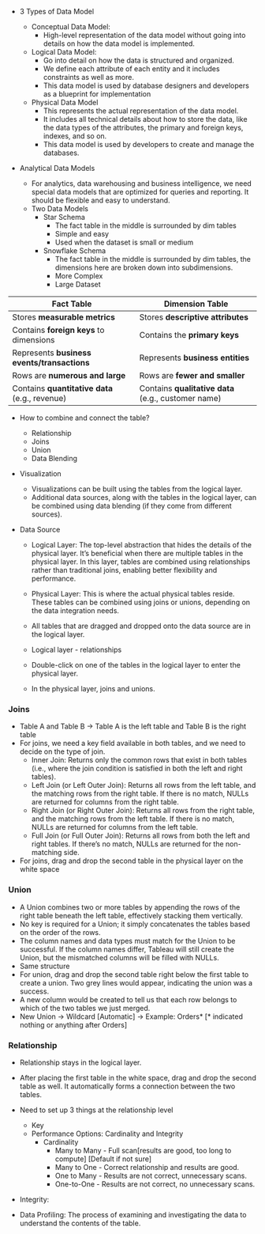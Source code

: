 - 3 Types of Data Model
  - Conceptual Data Model:
    - High-level representation of the data model without going into details on how the data model is implemented.
  - Logical Data Model:
    - Go into detail on how the data is structured and organized.
    - We define each attribute of each entity and it includes constraints as well as more.
    - This data model is used by database designers and developers as a blueprint for implementation
  - Physical Data Model
    - This represents the actual representation of the data model.
    - It includes all technical details about how to store the data, like the data types of the attributes, the primary and foreign keys, indexes, and so on.
    - This data model is used by developers to create and manage the databases. 

- Analytical Data Models
  - For analytics, data warehousing and business intelligence, we need special data models that are optimized for queries and reporting. It should be flexible and easy to understand.
  - Two Data Models
    - Star Schema
      - The fact table in the middle is surrounded by dim tables
      - Simple and easy
      - Used when the dataset is small or medium
    - Snowflake Schema
      - The fact table in the middle is surrounded by dim tables, the dimensions here are broken down into subdimensions.
      - More Complex
      - Large Dataset

| Fact Table                         | Dimension Table                      |
|-------------------------------------|--------------------------------------|
| Stores **measurable metrics**       | Stores **descriptive attributes**    |
| Contains **foreign keys** to dimensions | Contains the **primary keys**      |
| Represents **business events/transactions** | Represents **business entities** |
| Rows are **numerous and large**     | Rows are **fewer and smaller**       |
| Contains **quantitative data** (e.g., revenue) | Contains **qualitative data** (e.g., customer name) |

- How to combine and connect the table?
  - Relationship
  - Joins
  - Union
  - Data Blending

- Visualization
  - Visualizations can be built using the tables from the logical layer.
  - Additional data sources, along with the tables in the logical layer, can be combined using data blending (if they come from different sources).
- Data Source
  - Logical Layer: The top-level abstraction that hides the details of the physical layer. It’s beneficial when there are multiple tables in the physical layer. In this layer, tables are combined using relationships rather than traditional joins, enabling better flexibility and performance.
  - Physical Layer: This is where the actual physical tables reside. These tables can be combined using joins or unions, depending on the data integration needs.

  - All tables that are dragged and dropped onto the data source are in the logical layer.
  - Logical layer - relationships
  - Double-click on one of the tables in the logical layer to enter the physical layer.
  - In the physical layer, joins and unions.

### Joins
- Table A and Table B -> Table A is the left table and Table B is the right table
- For joins, we need a key field available in both tables, and we need to decide on the type of join.
  - Inner Join: Returns only the common rows that exist in both tables (i.e., where the join condition is satisfied in both the left and right tables).
  - Left Join (or Left Outer Join): Returns all rows from the left table, and the matching rows from the right table. If there is no match, NULLs are returned for columns from the right table.
  - Right Join (or Right Outer Join): Returns all rows from the right table, and the matching rows from the left table. If there is no match, NULLs are returned for columns from the left table.
  - Full Join (or Full Outer Join): Returns all rows from both the left and right tables. If there’s no match, NULLs are returned for the non-matching side.
- For joins, drag and drop the second table in the physical layer on the white space
  
### Union
- A Union combines two or more tables by appending the rows of the right table beneath the left table, effectively stacking them vertically.
- No key is required for a Union; it simply concatenates the tables based on the order of the rows.
- The column names and data types must match for the Union to be successful. If the column names differ, Tableau will still create the Union, but the mismatched columns will be filled with NULLs.
- Same structure
- For union, drag and drop the second table right below the first table to create a union. Two grey lines would appear, indicating the union was a success.
- A new column would be created to tell us that each row belongs to which of the two tables we just merged.
- New Union -> Wildcard [Automatic] -> Example: Orders* [* indicated nothing or anything after Orders]

### Relationship
- Relationship stays in the logical layer.
- After placing the first table in the white space, drag and drop the second table as well. It automatically forms a connection between the two tables.
- Need to set up 3 things at the relationship level
  - Key  
  - Performance Options: Cardinality and Integrity
    - Cardinality
      - Many to Many - Full scan[results are good, too long to compute] [Default if not sure]
      - Many to One - Correct relationship and results are good.
      - One to Many - Results are not correct, unnecessary scans.
      - One-to-One - Results are not correct, no unnecessary scans.
 - Integrity:
   
- Data Profiling: The process of examining and investigating the data to understand the contents of the table.
